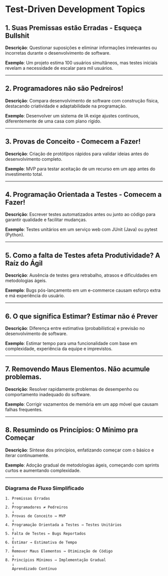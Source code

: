 # Test-Driven Development Topics

## 1. Suas Premissas estão Erradas - Esqueça Bullshit

**Descrição**:
Questionar suposições e eliminar informações irrelevantes ou incorretas durante o desenvolvimento de software.

**Exemplo**:
Um projeto estima 100 usuários simultâneos, mas testes iniciais revelam a necessidade de escalar para mil usuários.

---

## 2. Programadores não são Pedreiros!

**Descrição**:
Compara desenvolvimento de software com construção física, destacando criatividade e adaptabilidade na programação.

**Exemplo**:
Desenvolver um sistema de IA exige ajustes contínuos, diferentemente de uma casa com plano rígido.

---

## 3. Provas de Conceito - Comecem a Fazer!

**Descrição**:
Criação de protótipos rápidos para validar ideias antes do desenvolvimento completo.

**Exemplo**:
MVP para testar aceitação de um recurso em um app antes do investimento total.

---

## 4. Programação Orientada a Testes - Comecem a Fazer!

**Descrição**:
Escrever testes automatizados antes ou junto ao código para garantir qualidade e facilitar mudanças.

**Exemplo**:
Testes unitários em um serviço web com JUnit (Java) ou pytest (Python).

---

## 5. Como a falta de Testes afeta Produtividade? A Raíz do Ágil

**Descrição**:
Ausência de testes gera retrabalho, atrasos e dificuldades em metodologias ágeis.

**Exemplo**:
Bugs pós-lançamento em um e-commerce causam esforço extra e má experiência do usuário.

---

## 6. O que significa Estimar? Estimar não é Prever

**Descrição**:
Diferença entre estimativa (probabilística) e previsão no desenvolvimento de software.

**Exemplo**:
Estimar tempo para uma funcionalidade com base em complexidade, experiência da equipe e imprevistos.

---

## 7. Removendo Maus Elementos. Não acumule problemas.

**Descrição**:
Resolver rapidamente problemas de desempenho ou comportamento inadequado do software.

**Exemplo**:
Corrigir vazamentos de memória em um app móvel que causam falhas frequentes.

---

## 8. Resumindo os Princípios: O Mínimo pra Começar

**Descrição**:
Síntese dos princípios, enfatizando começar com o básico e iterar continuamente.

**Exemplo**:
Adoção gradual de metodologias ágeis, começando com sprints curtos e aumentando complexidade.

---

### Diagrama de Fluxo Simplificado

```
1. Premissas Erradas
   ↓
2. Programadores ≠ Pedreiros
   ↓
3. Provas de Conceito → MVP
   ↓
4. Programação Orientada a Testes → Testes Unitários
   ↓
5. Falta de Testes ← Bugs Reportados
   ↓
6. Estimar → Estimativa de Tempo
   ↓
7. Remover Maus Elementos → Otimização de Código
   ↓
8. Princípios Mínimos → Implementação Gradual
   ↓
   Aprendizado Contínuo
```
